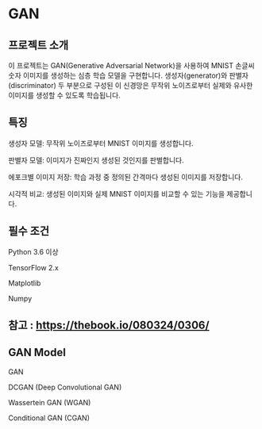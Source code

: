# GAN

## 프로젝트 소개
이 프로젝트는 GAN(Generative Adversarial Network)을 사용하여 MNIST 손글씨 숫자 이미지를 생성하는 심층 학습 모델을 구현합니다. 생성자(generator)와 판별자(discriminator) 두 부분으로 구성된 이 신경망은 무작위 노이즈로부터 실제와 유사한 이미지를 생성할 수 있도록 학습됩니다. 

## 특징
생성자 모델: 무작위 노이즈로부터 MNIST 이미지를 생성합니다. 

판별자 모델: 이미지가 진짜인지 생성된 것인지를 판별합니다. 

에포크별 이미지 저장: 학습 과정 중 정의된 간격마다 생성된 이미지를 저장합니다. 

시각적 비교: 생성된 이미지와 실제 MNIST 이미지를 비교할 수 있는 기능을 제공합니다. 


## 필수 조건
Python 3.6 이상 

TensorFlow 2.x 

Matplotlib 

Numpy 

## 참고 : https://thebook.io/080324/0306/

## GAN Model

GAN

DCGAN (Deep Convolutional GAN)

Wassertein GAN (WGAN)

Conditional GAN (CGAN)
